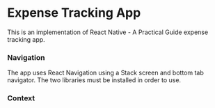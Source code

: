 # Expense Tracking App

This is an implementation of React Native - A Practical Guide expense tracking app. 

### Navigation

The app uses React Navigation using a Stack screen and bottom tab navigator. The two libraries must be installed in order to use. 

### Context
